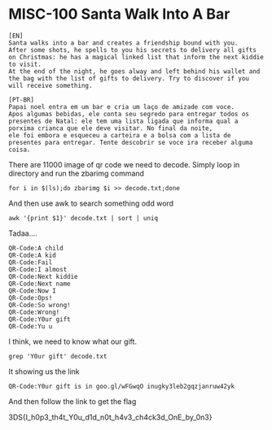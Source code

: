 # MISC-100 Santa Walk Into A Bar

```
[EN]
Santa walks into a bar and creates a friendship bound with you.
After some shots, he spells to you his secrets to delivery all gifts on Christmas: he has a magical linked list that inform the next kiddie to visit.
At the end of the night, he goes alway and left behind his wallet and the bag with the list of gifts to delivery. Try to discover if you will receive something.

[PT-BR]
Papai noel entra em um bar e cria um laço de amizade com voce.
Apos algumas bebidas, ele conta seu segredo para entregar todos os presentes de Natal: ele tem uma lista ligada que informa qual a porxima crianca que ele deve visitar. No final da noite,
ele foi embora e esqueceu a carteira e a bolsa com a lista de presentes para entregar. Tente descobrir se voce ira receber alguma coisa.
```

There are 11000 image of qr code we need to decode.
Simply loop in directory and run the zbarimg command
```
for i in $(ls);do zbarimg $i >> decode.txt;done
```
And then use awk to search something odd word

```
awk '{print $1}' decode.txt | sort | uniq
```

Tadaa.... 
```
QR-Code:A child
QR-Code:A kid
QR-Code:Fail 
QR-Code:I almost
QR-Code:Next kiddie
QR-Code:Next name
QR-Code:Now I
QR-Code:Ops! 
QR-Code:So wrong!
QR-Code:Wrong! 
QR-Code:Y0ur gift
QR-Code:Yu u
```

I think, we need to know what our gift.
```
grep 'Y0ur gift' decode.txt
```

It showing us the link

```
QR-Code:Y0ur gift is in goo.gl/wFGwqO inugky3leb2gqzjanruw42yk
```

And then follow the link to get the flag

3DS{I_h0p3_th4t_Y0u_d1d_n0t_h4v3_ch4ck3d_OnE_by_0n3}
